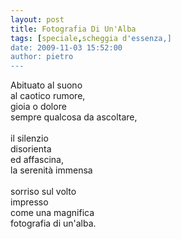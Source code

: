 ```yaml
---
layout: post
title: Fotografia Di Un'Alba
tags: [speciale,scheggia d'essenza,]
date: 2009-11-03 15:52:00
author: pietro
---
```

Abituato al suono<br/>al caotico rumore,<br/>gioia o dolore<br/>sempre qualcosa da ascoltare,<br/><br/>il silenzio<br/>disorienta<br/>ed affascina,<br/>la serenità immensa<br/><br/>sorriso sul volto<br/>impresso<br/>come una magnifica<br/>fotografia di un'alba.
